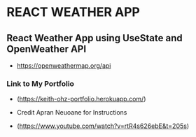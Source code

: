 # REACT WEATHER APP 
## React Weather App using UseState and OpenWeather API 
- https://openweathermap.org/api
### Link to My Portfolio 
- (https://keith-ohz-portfolio.herokuapp.com/)

- Credit Apran Neuoane for Instructions
- (https://www.youtube.com/watch?v=rtR4s626ebE&t=205s)


